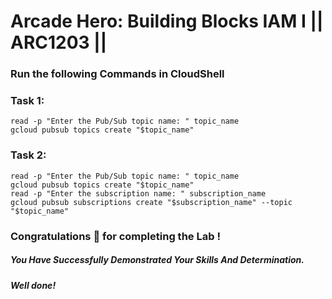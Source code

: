 # Arcade Hero: Building Blocks IAM I || ARC1203 ||

### Run the following Commands in CloudShell

### Task 1:

```
read -p "Enter the Pub/Sub topic name: " topic_name
gcloud pubsub topics create "$topic_name"

```

### Task 2:

```
read -p "Enter the Pub/Sub topic name: " topic_name
gcloud pubsub topics create "$topic_name"
read -p "Enter the subscription name: " subscription_name
gcloud pubsub subscriptions create "$subscription_name" --topic "$topic_name"

```




### Congratulations 🎉 for completing the Lab !

##### *You Have Successfully Demonstrated Your Skills And Determination.*

#### *Well done!*




